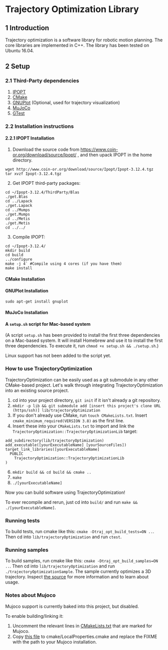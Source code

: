 # Trajectory Optimization Library

## 1 Introduction

Trajectory optimization is a software library for robotic motion planning. The core libraries are implemented in C++. The library has been tested on Ubuntu 16.04.

## 2 Setup

### 2.1 Third-Party dependencies

1) [IPOPT](https://projects.coin-or.org/Ipopt)
2) [CMake](https://cmake.org/)
3) [GNUPlot](http://www.gnuplot.info/) (Optional, used for trajectory visualization)
4) [MuJoCo](http://www.mujoco.org)
5) [GTest](https://github.com/google/googletest)


### 2.2 Installation instructions
#### 2.2.1 IPOPT Installation
1) Download the source code from https://www.coin-or.org/download/source/Ipopt/ , and then upack IPOPT in the home directory.
```
wget http://www.coin-or.org/download/source/Ipopt/Ipopt-3.12.4.tgz
tar xvzf Ipopt-3.12.4.tgz
```

2) Get IPOPT third-party packages:
```
cd ~/Ipopt-3.12.4/ThirdParty/Blas
./get.Blas
cd ../Lapack
./get.Lapack
cd ../Mumps
./get.Mumps
cd ../Metis
./get.Metis
cd ../../
```
3) Compile IPOPT:
```
cd ~/Ipopt-3.12.4/
mkdir build
cd build
../configure
make -j 4` #Compile using 4 cores (if you have them) 
make install
```

#### CMake Installation

#### GNUPlot Installation
`sudo apt-get install gnuplot`

#### MuJoCo Installation


#### A `setup.sh` script for Mac-based system
(A script `setup.sh` has been provided to install the first three dependencies on a Mac-based system. It will install Homebrew and use it to install the first three dependencies. To execute it, run `chmod +x setup.sh && ./setup.sh`.)

Linux support has not been added to the script yet.

### How to use TrajectoryOptimization

TrajectoryOptimization can be easily used as a git submodule in any other CMake-based project. Let's walk through integrating TrajectoryOptimization into an existing source project.

1) cd into your project directory, `git init` if it isn't already a git repository.
2) `mkdir -p lib && git submodule add [insert this project's clone URL (https/ssh)] lib/trajectoryOptimization`
3) If you don't already use CMake, run `touch CMakeLists.txt`. Insert `cmake_minimum_required(VERSION 3.8)` as the first line.
5) Insert these into your `CMakeLists.txt` to import and link the `TrajectoryOptimization::TrajectoryOptimizationLib` target:
```
add_subdirectory(lib/trajectoryOptimization)
add_executable([yourExecutableName] [yourSourceFiles])
target_link_libraries([yourExecutableName]
  PUBLIC
    TrajectoryOptimization::TrajectoryOptimizationLib
)
```
6) `mkdir build && cd build && cmake ..`
7) `make`
8) `./[yourExecutableName]`

Now you can build software using TrajectoryOptimization!

To ever recompile and rerun, just cd into `build/` and run `make && ./[yourExecutableName]`.

### Running tests

To build tests, run cmake like this: `cmake -Dtraj_opt_build_tests=ON ..`. Then cd into `lib/trajectoryOptimization` and run `ctest`.

### Running samples

To build samples, run cmake like this: `cmake -Dtraj_opt_build_samples=ON ..`. Then cd into `lib/trajectoryOptimization` and run `./trajectoryOptimizationSample`. The sample currently optimizes a 3D trajectory. Inspect [the source](src/trajectoryOptimizationMain.cpp) for more information and to learn about usage.

### Notes about Mujoco

Mujoco support is currently baked into this project, but disabled.

To enable building/linking it:
1) Uncomment the relevant lines in [CMakeLists.txt](CMakeLists.txt) that are marked for Mujoco.
2) Copy [this file](cmake/LocalProperties.cmake.sample) to cmake/LocalProperties.cmake and replace the FIXME with the path to your Mujoco installation.
